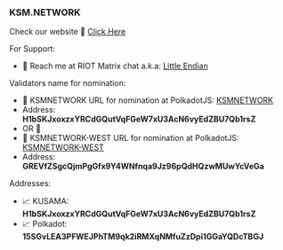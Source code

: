 ### KSM.NETWORK 
Check our website :link: [Click Here]

For Support:
- :satellite: Reach me at RIOT Matrix chat a.k.a: [Little Endian]

Validators name for nomination: 
- :dart: KSMNETWORK URL for nomination at PolkadotJS: [KSMNETWORK]
- Address: **H1bSKJxoxzxYRCdGQutVqFGeW7xU3AcN6vyEdZBU7Qb1rsZ**
- OR :gem:
- :dart: KSMNETWORK-WEST URL for nomination at PolkadotJS: [KSMNETWORK-WEST]
- Address: **GREVfZSgcQjmPgGfx9Y4WNfnqa9Jz96pQdHQzwMUwYcVeGa**

Addresses:
- :chart_with_upwards_trend: KUSAMA: **H1bSKJxoxzxYRCdGQutVqFGeW7xU3AcN6vyEdZBU7Qb1rsZ**
- :chart_with_upwards_trend: Polkadot: **15SGvLEA3PFWEJPhTM9qk2iRMXqNMfuZzDpi1GGaYQDcTBGJ**

[Click Here]: https://ksm.network
[Little Endian]: https://matrix.to/#/@gtoocool:matrix.org
[KSMNETWORK]: https://polkadot.js.org/apps/#/staking?filter=KSMNETWORK&rpc=wss://kusama-rpc.polkadot.io/
[KSMNETWORK-WEST]: https://polkadot.js.org/apps/#/staking?filter=KSMNETWORK-WEST&rpc=wss://kusama-rpc.polkadot.io
